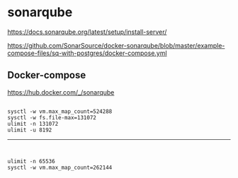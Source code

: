 # sonarqube



https://docs.sonarqube.org/latest/setup/install-server/



https://github.com/SonarSource/docker-sonarqube/blob/master/example-compose-files/sq-with-postgres/docker-compose.yml    





## Docker-compose




https://hub.docker.com/_/sonarqube     

```

sysctl -w vm.max_map_count=524288
sysctl -w fs.file-max=131072
ulimit -n 131072
ulimit -u 8192

```




---


```


ulimit -n 65536 
sysctl -w vm.max_map_count=262144



```


